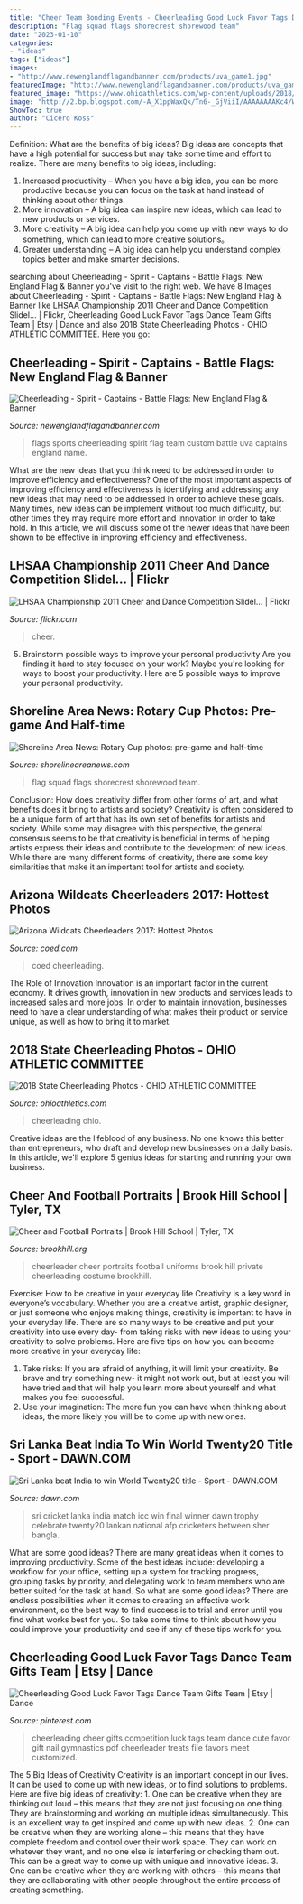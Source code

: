 ```yaml
---
title: "Cheer Team Bonding Events - Cheerleading Good Luck Favor Tags Dance Team Gifts Team"
description: "Flag squad flags shorecrest shorewood team"
date: "2023-01-10"
categories:
- "ideas"
tags: ["ideas"]
images:
- "http://www.newenglandflagandbanner.com/products/uva_game1.jpg"
featuredImage: "http://www.newenglandflagandbanner.com/products/uva_game1.jpg"
featured_image: "https://www.ohioathletics.com/wp-content/uploads/2018/01/IMG_0149.jpg"
image: "http://2.bp.blogspot.com/-A_X1ppWaxQk/Tn6-_GjViiI/AAAAAAAAKc4/WIa7qPwl7ME/s1600/17+SC+Flags+352.jpg"
ShowToc: true
author: "Cicero Koss"
---
```



Definition: What are the benefits of big ideas?
Big ideas are concepts that have a high potential for success but may take some time and effort to realize. There are many benefits to big ideas, including: 
1. Increased productivity – When you have a big idea, you can be more productive because you can focus on the task at hand instead of thinking about other things. 
2. More innovation – A big idea can inspire new ideas, which can lead to new products or services. 
3. More creativity – A big idea can help you come up with new ways to do something, which can lead to more creative solutions。 
4. Greater understanding – A big idea can help you understand complex topics better and make smarter decisions.

	

		
searching about Cheerleading - Spirit - Captains - Battle Flags: New England Flag &amp; Banner you've visit to the right web. We have 8 Images about Cheerleading - Spirit - Captains - Battle Flags: New England Flag &amp; Banner like LHSAA Championship 2011 Cheer and Dance Competition Slidel… | Flickr, Cheerleading Good Luck Favor Tags Dance Team Gifts Team | Etsy | Dance and also 2018 State Cheerleading Photos - OHIO ATHLETIC COMMITTEE. Here you go:
		
    
## Cheerleading - Spirit - Captains - Battle Flags: New England Flag &amp; Banner

<img loading=lazy src="http://www.newenglandflagandbanner.com/products/uva_game1.jpg" onerror="this.onerror=null;this.src='https://tse2.mm.bing.net/th?id=OIP.qToiGVLd9d_XI3Hw65DmOQHaGq&amp;pid=15.1';" alt="Cheerleading - Spirit - Captains - Battle Flags: New England Flag &amp; Banner">

_Source: newenglandflagandbanner.com_

>flags sports cheerleading spirit flag team custom battle uva captains england name. 

	

What are the new ideas that you think need to be addressed in order to improve efficiency and effectiveness?
One of the most important aspects of improving efficiency and effectiveness is identifying and addressing any new ideas that may need to be addressed in order to achieve these goals. Many times, new ideas can be implement without too much difficulty, but other times they may require more effort and innovation in order to take hold. In this article, we will discuss some of the newer ideas that have been shown to be effective in improving efficiency and effectiveness.

    
## LHSAA Championship 2011 Cheer And Dance Competition Slidel… | Flickr

<img loading=lazy src="https://live.staticflickr.com/7020/6522289617_e2b8329ea8_b.jpg" onerror="this.onerror=null;this.src='https://tse3.mm.bing.net/th?id=OIP._JSpjSvMQOG_oMe0TMy1ggHaE8&amp;pid=15.1';" alt="LHSAA Championship 2011 Cheer and Dance Competition Slidel… | Flickr">

_Source: flickr.com_

>cheer. 

	

5. Brainstorm possible ways to improve your personal productivity
Are you finding it hard to stay focused on your work? Maybe you're looking for ways to boost your productivity. Here are 5 possible ways to improve your personal productivity.

    
## Shoreline Area News: Rotary Cup Photos: Pre-game And Half-time

<img loading=lazy src="http://2.bp.blogspot.com/-A_X1ppWaxQk/Tn6-_GjViiI/AAAAAAAAKc4/WIa7qPwl7ME/s1600/17+SC+Flags+352.jpg" onerror="this.onerror=null;this.src='https://tse2.mm.bing.net/th?id=OIP.awxptqxc76V7WLQ41CWpQAHaE9&amp;pid=15.1';" alt="Shoreline Area News: Rotary Cup photos: pre-game and half-time">

_Source: shorelineareanews.com_

>flag squad flags shorecrest shorewood team. 

	

Conclusion: How does creativity differ from other forms of art, and what benefits does it bring to artists and society?
Creativity is often considered to be a unique form of art that has its own set of benefits for artists and society. While some may disagree with this perspective, the general consensus seems to be that creativity is beneficial in terms of helping artists express their ideas and contribute to the development of new ideas. While there are many different forms of creativity, there are some key similarities that make it an important tool for artists and society.

    
## Arizona Wildcats Cheerleaders 2017: Hottest Photos

<img loading=lazy src="https://coed.com/wp-content/uploads/2011/09/arizona-wildcats-cheerleaders-3.jpg" onerror="this.onerror=null;this.src='https://tse4.mm.bing.net/th?id=OIP.VbLg3Hv2msxUzmhZS-yO8QHaFC&amp;pid=15.1';" alt="Arizona Wildcats Cheerleaders 2017: Hottest Photos">

_Source: coed.com_

>coed cheerleading. 

	

The Role of Innovation
Innovation is an important factor in the current economy. It drives growth, innovation in new products and services leads to increased sales and more jobs. In order to maintain innovation, businesses need to have a clear understanding of what makes their product or service unique, as well as how to bring it to market.

    
## 2018 State Cheerleading Photos - OHIO ATHLETIC COMMITTEE

<img loading=lazy src="https://www.ohioathletics.com/wp-content/uploads/2018/01/IMG_0149.jpg" onerror="this.onerror=null;this.src='https://tse1.mm.bing.net/th?id=OIP.uqOImu5Rj_-u76LYvhNTjgHaFj&amp;pid=15.1';" alt="2018 State Cheerleading Photos - OHIO ATHLETIC COMMITTEE">

_Source: ohioathletics.com_

>cheerleading ohio. 

	

Creative ideas are the lifeblood of any business. No one knows this better than entrepreneurs, who draft and develop new businesses on a daily basis. In this article, we'll explore 5 genius ideas for starting and running your own business.

    
## Cheer And Football Portraits | Brook Hill School | Tyler, TX

<img loading=lazy src="https://www.brookhill.org/wp-content/uploads/2015/08/cheerpicturesta-5.jpg" onerror="this.onerror=null;this.src='https://tse3.mm.bing.net/th?id=OIP.zJ46I-BRhhBlj0T0L7LkKwHaLH&amp;pid=15.1';" alt="Cheer and Football Portraits | Brook Hill School | Tyler, TX">

_Source: brookhill.org_

>cheerleader cheer portraits football uniforms brook hill private cheerleading costume brookhill. 

	

Exercise: How to be creative in your everyday life
Creativity is a key word in everyone’s vocabulary. Whether you are a creative artist, graphic designer, or just someone who enjoys making things, creativity is important to have in your everyday life. There are so many ways to be creative and put your creativity into use every day- from taking risks with new ideas to using your creativity to solve problems. Here are five tips on how you can become more creative in your everyday life: 
1. Take risks: If you are afraid of anything, it will limit your creativity. Be brave and try something new- it might not work out, but at least you will have tried and that will help you learn more about yourself and what makes you feel successful. 
2. Use your imagination: The more fun you can have when thinking about ideas, the more likely you will be to come up with new ones.

    
## Sri Lanka Beat India To Win World Twenty20 Title - Sport - DAWN.COM

<img loading=lazy src="https://i.dawn.com/large/2014/04/53418b70510a3.jpg" onerror="this.onerror=null;this.src='https://tse2.mm.bing.net/th?id=OIP.vofiMX0_R-TdPs9azOPoyAHaEc&amp;pid=15.1';" alt="Sri Lanka beat India to win World Twenty20 title - Sport - DAWN.COM">

_Source: dawn.com_

>sri cricket lanka india match icc win final winner dawn trophy celebrate twenty20 lankan national afp cricketers between sher bangla. 

	

What are some good ideas?
There are many great ideas when it comes to improving productivity. Some of the best ideas include: developing a workflow for your office, setting up a system for tracking progress, grouping tasks by priority, and delegating work to team members who are better suited for the task at hand. So what are some good ideas? There are endless possibilities when it comes to creating an effective work environment, so the best way to find success is to trial and error until you find what works best for you. So take some time to think about how you could improve your productivity and see if any of these tips work for you.

    
## Cheerleading Good Luck Favor Tags Dance Team Gifts Team | Etsy | Dance

<img loading=lazy src="https://i.pinimg.com/736x/3b/a4/5b/3ba45b5867f284495ae691b056f70965.jpg" onerror="this.onerror=null;this.src='https://tse3.mm.bing.net/th?id=OIP.Uq76swRZ9sPqJRQkXQWgUgHaJ4&amp;pid=15.1';" alt="Cheerleading Good Luck Favor Tags Dance Team Gifts Team | Etsy | Dance">

_Source: pinterest.com_

>cheerleading cheer gifts competition luck tags team dance cute favor gift nail gymnastics pdf cheerleader treats file favors meet customized. 

	

The 5 Big Ideas of Creativity
Creativity is an important concept in our lives. It can be used to come up with new ideas, or to find solutions to problems. Here are five big ideas of creativity: 1. One can be creative when they are thinking out loud – this means that they are not just focusing on one thing. They are brainstorming and working on multiple ideas simultaneously. This is an excellent way to get inspired and come up with new ideas. 2. One can be creative when they are working alone – this means that they have complete freedom and control over their work space. They can work on whatever they want, and no one else is interfering or checking them out. This can be a great way to come up with unique and innovative ideas. 3. One can be creative when they are working with others – this means that they are collaborating with other people throughout the entire process of creating something.

